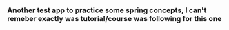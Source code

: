 ### Another test app to practice some spring concepts, I can't remeber exactly was tutorial/course was following for this one